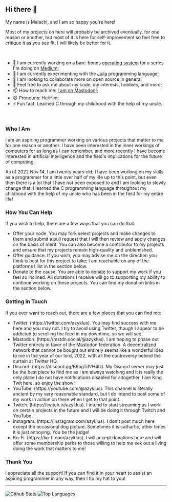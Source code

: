 ## Hi there 👋

My name is Malachi, and I am so happy you're here!

Most of my projects on here will probably be archived eventually, for one reason or another, but most of it is here for self-improvement so feel free
to critique it as you see fit. I will likely be better for it.

<br/>

- 🔭 I am currently working on a bare-bones [operating system](https://github.com/azyklus/sys3) for a series I'm doing on [Medium](https://medium.com/@zaiqi);
- 🌱 I am currently experimenting with the [Julia](https://julialang.org/) programming language;
- 👯 I am looking to collaborate more on open source in general;
- 💬 Feel free to ask me about my code, my interests, hobbies, and more;
- 📫 How to reach me: [I am on Mastodon!](https://mstdn.social/@azyklus);
- 😄 Pronouns: He/Him;
- ⚡ Fun fact: Learned C through my childhood with the help of my uncle.

<br/>

### Who I Am
<p>
    I am an aspiring programmer working on various projects that matter to me for one reason or
    another. I have been interested in the inner workings of computers for as long as I can
    remember, and more recently I have become interested in artificial intelligence and the field's
    implications for the future of computing.
</p>
<p>
    As of 2022 Nov 14, I am twenty years old; I have been working on my skills as a programmer for
    a little over half of my life up to this point, but even then there is a lot that I have not
    been exposed to and I am looking to slowly change that.
    I learned the C programming language throughout my childhood with the help of my uncle who
    has been in the field for my entire life!
</p>

### How You Can Help
<p>
    If you wish to help, there are a few ways that you can do that:
</p>
<ul>
    <li>
        Offer your code. You may fork select projects and make changes to them and submit a pull
        request that I will then review and apply changes on the basis of merit.
        You can also become a contributor to my projects and ensure that my projects
        remain high-quality and unblemished.
    </li>
    <li>
        Offer guidance. If you wish, you may advise me on the direction you think is best for this
        project to take; I am reachable on any of the platforms I list in the section below.
    </li>
    <li>
        Donate to the cause. You are able to donate to support my work if you feel so inclined.
        All donations I receive will go to supporting my ability to continue working on these projects.
        You can find my donation links in the section below.
    </li>
</ul>

### Getting in Touch
<p>
    If you ever want to reach out, there are a few places that you can find me:
</p>
<ul>
    <li>
        Twitter. (https://twitter.com/azyklus). You may find success with me here and you may not.
        I try to avoid using Twitter, though I appear to be addicted to scrolling the feed in my
        downtime, so we will see.
    </li>
    <li>
        Mastodon. (https://mstdn.social/@azyklus). I am hoping to phase out Twitter entirely in favor
        of the Mastodon federation. A decentralized network that cannot be bought out entirely seems
        like a wonderful idea to me in the year of our lord, 2022, with all the controversy behind the curtain at
        Twitter HQ.
    </li>
    <li>
        Discord. (https://discord.gg/B9agTdVH4U). My Discord server may just be the best place to find
        me as I am always watching and it is really the only place I do not have notifications disabled
        for altogether. I am King Twit here, so enjoy the show!
    </li>
    <li>
        YouTube. (https://youtube.com/@azyklus). This channel is literally ancient by my very reasonable
        standard, but I do intend to post some of my work in action on there when I get to that point.
    </li>
    <li>
        Twitch. (https://twitch.tv/azyklus). I intend to start streaming as I work on certain projects
        in the future and I will be doing it through Twitch and YouTube.
    </li>
    <li>
        Instagram. (https://instagram.com/azyklus). I don't post much here except the occasional dog
        picture. Sometimes it is cathartic, other times it is just annoying. You be the judge!
    </li>
    <li>
        Ko-Fi. (https://ko-fi.com/azyklus). I will accept donations here and will offer some membership
        perks to those willing to help me eek out a living doing the work that matters to me!
    </li>
</ul>

### Thank You
<p>
    I appreciate all the support! If you can find it in your heart to assist an aspiring programmer
    in any way, then I tip my hat to you!
</p>

<hr/>

<!-- GitHub Stat Cards -->
<div white-space="nowrap">
    <img align="center" alt="Github Stats" src="https://github-readme-stats.vercel.app/api?username=azyklus&count_private=true&show_icons=true&hide_border=true&theme=dark&text_color=dfdfdf">
    <img align="center" alt="Top Languages" src="https://github-readme-stats.vercel.app/api/top-langs?username=azyklus&hide_border=true&theme=dark&text_color=fff">
</div>

